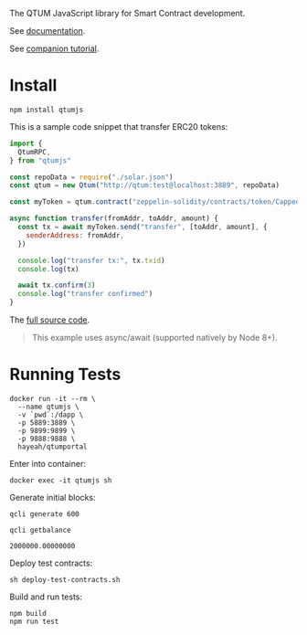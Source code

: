 The QTUM JavaScript library for Smart Contract development.

See [documentation](https://qtumproject.github.io/qtumjs-doc/).

See [companion tutorial](https://github.com/qtumproject/qtumbook/blob/master/part2/erc20-js.md).

# Install

```
npm install qtumjs
```

This is a sample code snippet that transfer ERC20 tokens:

```js
import {
  QtumRPC,
} from "qtumjs"

const repoData = require("./solar.json")
const qtum = new Qtum("http://qtum:test@localhost:3889", repoData)

const myToken = qtum.contract("zeppelin-solidity/contracts/token/CappedToken.sol")

async function transfer(fromAddr, toAddr, amount) {
  const tx = await myToken.send("transfer", [toAddr, amount], {
    senderAddress: fromAddr,
  })

  console.log("transfer tx:", tx.txid)
  console.log(tx)

  await tx.confirm(3)
  console.log("transfer confirmed")
}
```

The [full source code](https://github.com/qtumproject/qtumbook-mytoken-qtumjs-cli).

> This example uses async/await (supported natively by Node 8+).

# Running Tests

```
docker run -it --rm \
  --name qtumjs \
  -v `pwd`:/dapp \
  -p 5889:3889 \
  -p 9899:9899 \
  -p 9888:9888 \
  hayeah/qtumportal
```

Enter into container:

```
docker exec -it qtumjs sh
```

Generate initial blocks:

```
qcli generate 600

qcli getbalance

2000000.00000000
```

Deploy test contracts:

```
sh deploy-test-contracts.sh
```

Build and run tests:

```
npm build
npm run test
```
